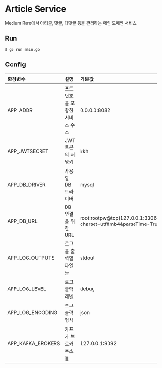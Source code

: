 # Article Service
Medium Rare에서 아티클, 댓글, 대댓글 등을 관리하는 메인 도메인 서비스.

## Run
```
$ go run main.go
```

## Config
|환경변수|설명|기본값|
|:-|:-|:-|
|APP_ADDR|포트번호를 포함한 서비스 주소|0.0.0.0:8082|
|APP_JWTSECRET|JWT 토큰의 서명키|kkh|
|APP_DB_DRIVER|사용할 DB 드라이버|mysql|
|APP_DB_URL|DB 연결을 위한 URL|root:rootpw@tcp(127.0.0.1:3306)/articleDB?charset=utf8mb4&parseTime=True&loc=Local|
|APP_LOG_OUTPUTS|로그를 출력할 파일들|stdout|
|APP_LOG_LEVEL|로그 출력 레벨|debug|
|APP_LOG_ENCODING|로그 출력 형식|json|
|APP_KAFKA_BROKERS|카프카 브로커 주소들|127.0.0.1:9092|

